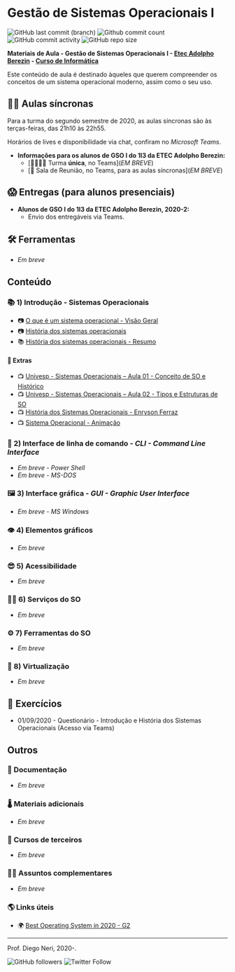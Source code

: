 # Gestão de Sistemas Operacionais I

![GitHub last commit (branch)](https://img.shields.io/github/last-commit/diegoneri/aulas-gso-1/master?label=%C3%BAltima%20atualiza%C3%A7%C3%A3o)
![Github commit count](https://badgen.net/github/commits/diegoneri/aulas-gso-1)
![GitHub commit activity](https://img.shields.io/github/commit-activity/m/diegoneri/aulas-gso-1?label=commits)
![GitHub repo size](https://img.shields.io/github/repo-size/diegoneri/aulas-gso-1?label=tamanho)

**Materiais de Aula - Gestão de Sistemas Operacionais I - [Etec Adolpho Berezin](http://eteab.com.br/) - [Curso de Informática](http://eteab.com.br/cms/index.php/informatica-nova-matriz/)**

Este conteúdo de aula é destinado àqueles que querem compreender os conceitos de um sistema operacional moderno, assim como o seu uso.

## 👨‍🏫 Aulas síncronas

Para a turma do segundo semestre de 2020, as aulas síncronas são às terças-feiras, das 21h10 às 22h55.

Horários de lives e disponibilidade via chat, confiram no _Microsoft Teams_.

* **Informações para os alunos de GSO I do 1I3 da ETEC Adolpho Berezin:**
  * [👨‍👩‍👧‍👦 Turma **única**, no Teams](_EM BREVE_)
  * [📡 Sala de Reunião, no Teams, para as aulas síncronas](_EM BREVE_)

## 😱 Entregas (para alunos presenciais)

* **Alunos de GSO I do 1I3 da ETEC Adolpho Berezin, 2020-2:**
  * Envio dos entregáveis via Teams.

## 🛠 Ferramentas

* _Em breve_

## Conteúdo

### 📚 1) Introdução - Sistemas Operacionais

* 📷 [O que é um sistema operacional - Visão Geral](https://docs.google.com/presentation/d/1s9dmzdQqWCkG56aSNwqmbzYxvwrQo4HZkhOYjSsNHsM/edit?usp=sharing)
* 📷 [História dos sistemas operacionais](https://docs.google.com/presentation/d/1Ayyp8jSM6CQv8Wz53VAjccKOiLF1DQfmVSlAPMDNFoM/edit?usp=sharing)
* 📚 [História dos sistemas operacionais - Resumo](https://drive.google.com/file/d/1cLI7w2H7TYp_OrivPpAcavXNIdfgT7VY/view?usp=sharing)

#### 🙌 Extras

* 📺 [Univesp - Sistemas Operacionais – Aula 01 - Conceito de SO e Histórico](<https://www.youtube.com/watch?v=CCHZ_06DoEA>)
* 📺 [Univesp - Sistemas Operacionais – Aula 02 - Tipos e Estruturas de SO](<https://www.youtube.com/watch?v=_J4CVHgXQ1c>)
* 📺 [História dos Sistemas Operacionais - Enryson Ferraz](<https://www.youtube.com/watch?v=9rC9GilX1Io>)
* 📺 [Sistema Operacional - Animação](<https://www.youtube.com/watch?v=nt0P8ZAYuUo>)

### 🔢 2) Interface de linha de comando - _CLI - Command Line Interface_

* _Em breve - Power Shell_
* _Em breve - MS-DOS_

### 🖼 3) Interface gráfica - _GUI - Graphic User Interface_

* _Em breve - MS Windows_

### 👁 4) Elementos gráficos

* _Em breve_

### 😎 5) Acessibilidade

* _Em breve_

### 🤸‍♂️ 6) Serviços do SO

* _Em breve_

### ⚙ 7) Ferramentas do SO

* _Em breve_

### 🌌 8) Virtualização

* _Em breve_

## 🥋 Exercícios

* 01/09/2020 - Questionário - Introdução e História dos Sistemas Operacionais (Acesso via Teams)

## Outros

### 📜 Documentação

* _Em breve_

### 🌡 Materiais adicionais

* _Em breve_

### 🙊 Cursos de terceiros

* _Em breve_

### 🐱‍🐉 Assuntos complementares

* _Em breve_

### 🌎 Links úteis

* 🌍 [Best Operating System in 2020 - G2](https://www.g2.com/categories/operating-system/)

----
Prof. Diego Neri, 2020-.

![GitHub followers](https://img.shields.io/github/followers/diegoneri?label=seguidores&style=social)
![Twitter Follow](https://img.shields.io/twitter/follow/diegoneri?style=social)
